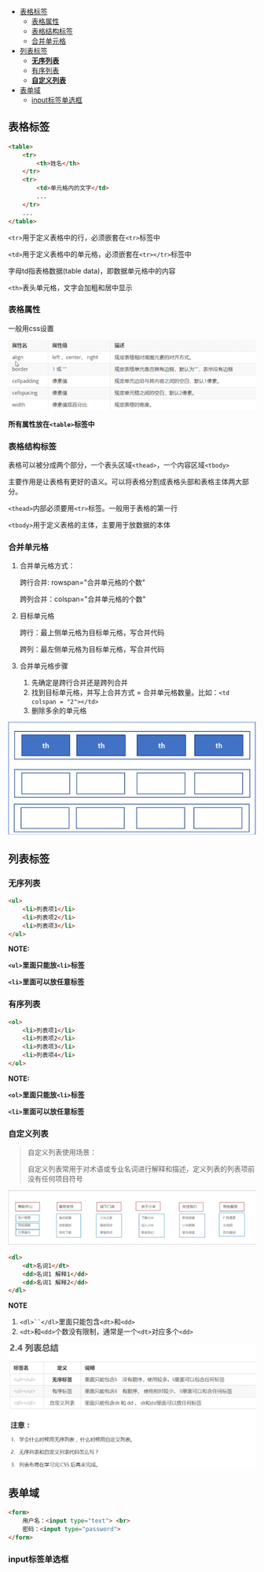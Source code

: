 - [表格标签](#表格标签)
  - [表格属性](#表格属性)
  - [表格结构标签](#表格结构标签)
  - [合并单元格](#合并单元格)
- [列表标签](#列表标签)
  - [**无序列表**](#无序列表)
  - [有序列表](#有序列表)
  - [**自定义列表**](#自定义列表)
- [表单域](#表单域)
  - [input标签单选框](#input标签单选框)
## 表格标签
```html
<table>
    <tr>
        <th>姓名</th>
    </tr>
    <tr>
        <td>单元格内的文字</td>
        ...
    </tr>
    ...
</table>
```
`<tr>`用于定义表格中的行，必须嵌套在`<tr>`标签中

`<td>`用于定义表格中的单元格，必须嵌套在`<tr></tr>`标签中

字母td指表格数据(table data)，即数据单元格中的内容

`<th>`表头单元格，文字会加粗和居中显示

### 表格属性

一般用css设置

![](../.github/表格属性.png)

**所有属性放在`<table>`标签中**

### 表格结构标签

表格可以被分成两个部分，一个表头区域`<thead>`，一个内容区域`<tbody>`

主要作用是让表格有更好的语义。可以将表格分割成表格头部和表格主体两大部分。

`<thead>`内部必须要用`<tr>`标签。一般用于表格的第一行

`<tbody>`用于定义表格的主体，主要用于放数据的本体

### 合并单元格

1. 合并单元格方式：
    
    跨行合并: rowspan="合并单元格的个数"

    跨列合并：colspan="合并单元格的个数"
2. 目标单元格

    跨行：最上侧单元格为目标单元格，写合并代码
    
    跨列：最左侧单元格为目标单元格，写合并代码

3. 合并单元格步骤
   1. 先确定是跨行合并还是跨列合并
   2. 找到目标单元格，并写上合并方式 = 合并单元格数量。比如：`<td colspan = "2"></td>`
   3. 删除多余的单元格

![](../.github/表格回顾.png)

## 列表标签

### **无序列表**

```html
<ul>
    <li>列表项1</li>
    <li>列表项2</li>
    <li>列表项3</li>
</ul>
```
**NOTE:**

**`<ul>`里面只能放`<li>`标签**

**`<li>`里面可以放任意标签**

### 有序列表

```html
<ol>
    <li>列表项1</li>
    <li>列表项2</li>
    <li>列表项3</li>
    <li>列表项4</li>
</ol>
```

**NOTE:**

**`<ol>`里面只能放`<li>`标签**

**`<li>`里面可以放任意标签**

### **自定义列表**

> 自定义列表使用场景：
> 
> 自定义列表常用于对术语或专业名词进行解释和描述，定义列表的列表项前没有任何项目符号

![](../.github/自定义列表使用场景.png)

```html
<dl>
    <dt>名词1</dt>
    <dd>名词1 解释1</dd>
    <dd>名词1 解释2</dd>
</dl>
```

**NOTE**

1. `<dl>``</dl>`里面只能包含`<dt>`和`<dd>`
2. `<dt>`和`<dd>`个数没有限制，通常是一个`<dt>`对应多个`<dd>`

![](../.github/列表总结.png)


## 表单域

```html
<form>
    用户名：<input type="text"> <br>
    密码：<input type="password">
</form>
```
### input标签单选框

